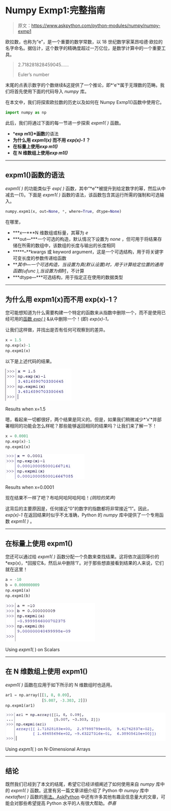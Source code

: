 # Numpy Exmp1:完整指南

> 原文：<https://www.askpython.com/python-modules/numpy/numpy-exmp1>

欧拉数，也称为“e”，是一个重要的数学常数，以 18 世纪数学家莱昂哈德·欧拉的名字命名。据估计，这个数字的精确度超过一万亿位，是数学计算中的一个重要工具。

> 2.718281828459045……
> 
> Euler’s number

末尾的点表示数字的个数继续&这提供了一个推论，即*‘e’*属于无理数的范畴。我们将首先使用下面的代码导入 *numpy* 库。

在本文中，我们将探索欧拉数的历史以及如何在 Numpy Exmp1()函数中使用它。

```py
import numpy as np

```

此后，我们将通过下面的每一节进一步探索 *expm1( )* 函数。

*   ***exp m1()*函数**的语法
*   **为什么用 *expm1(x)* 而不用 *exp(x)-1* ？**
*   **在标量上使用*exp m1()***
*   **在 N 维数组上使用*exp m1()***

* * *

## expm1()函数的语法

*expm1( )* 的功能类似于 *exp( )* 函数，其中“*e”*被提升到给定数字的幂，然后从中减去一(1)。下面是 *expm1( )* 函数的语法，该函数包含其运行所需的强制和可选输入。

```py
numpy.expm1(x, out=None, *, where=True, dtype=None)

```

在哪里，

*   ***x—***N 维数组或标量，其幂为 *e*
*   ***out—***一个可选的构造，默认情况下设置为 *none* ，但可用于将结果存储在所需的数组中，该数组的长度与输出的长度相同
*   *****–**kwargs 或 keyword argument，这是一个可选结构，用于将关键字可变长度的参数传递给函数
*   ***其中—***一个可选构造，当设置为*真*(默认设置)时，用于计算给定位置的通用函数(ufunc ),当设置为*假*时，不计算
*   ***dtype—***可选结构，用于指定正在使用的数据类型

* * *

## 为什么用 expm1(x)而不用 exp(x)-1？

您可能想知道为什么需要构建一个特定的函数来从指数中删除一个，而不是使用已经可用的[函数 *exp( )*](https://www.askpython.com/python-modules/numpy/numpy-exp) &从中删除一个！(即) *exp(x)-1。*

让我们这样做，并找出是否有任何可观察到的差异。

```py
x = 1.5 
np.exp(x)-1 
np.expm1(x)

```

以下是上述代码的结果。

![Results When X1 5](img/2ee1b77f95f52f3e6fbb79b8ad5e66d5.png)

Results when x=1.5

嗯，看起来一切都很好，两个结果是同义的。但是，如果我们稍微减少*‘x’*并部署相同的功能会怎么样呢？那些能够返回相同的结果吗？让我们来了解一下！

```py
x = 0.0001
np.exp(x)-1
np.expm1(x)

```

![Results When X0 0001](img/99cd3e61c4ef83fdcce12efe42747702.png)

Results when x=0.0001

现在结果不一样了吧？布哈阿哈阿哈阿哈！*(阴险的笑声)*

这背后的主要原因是，任何接近“0”的数字的指数都将非常接近“1”。因此， *exp(x)-1* 在返回结果时似乎不太准确，Python 的 *numpy* 库中提供了一个专用函数 *expm1( )* 。

* * *

## 在标量上使用 expm1()

您还可以通过给 *expm1( )* 函数分配一个负数来查找结果。这将依次返回等价的 *exp(x)，*回报它&，然后从中删除‘1’。对于那些想直接看到结果的人来说，它们就在这里！

```py
a = -10
b = 0.000000009
np.expm1(a)
np.expm1(b)

```

![Using Expm1 On Scalars](img/94f2fa408265d0b6d57f689d37a1cf68.png)

Using *expm1*( ) on Scalars

* * *

## 在 N 维数组上使用 expm1()

*expm1( )* 函数在应用于如下所示的 N 维数组时也适用。

```py
ar1 = np.array([[1, 8, 0.09],
                [5.007, -3.303, 2]])
np.expm1(ar1)

```

![Using Expm1 On N Dimensional Arrays](img/441aebb104071432108170fe81110550.png)

Using *expm1*( ) on N-Dimensional Arrays

* * *

## 结论

既然我们已经到了本文的结尾，希望它已经详细阐述了如何使用来自 *numpy* 库中的 *expm1( )* 函数。这里有另一篇文章详细介绍了 Python 中 *numpy* 库中 *nextafter( )* 函数的[用法。AskPython](https://www.askpython.com/python/how-to-use-numpy-nextafter-in-python) 中还有许多其他有趣且信息量大的文章，可能会对那些希望提高 Python 水平的人有很大帮助。*恭喜*